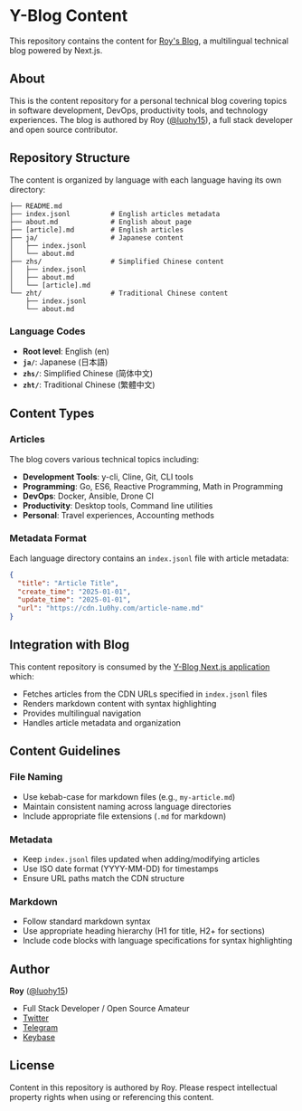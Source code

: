 # Y-Blog Content

This repository contains the content for [Roy's Blog](https://github.com/luohy15/y-blog), a multilingual technical blog powered by Next.js.

## About

This is the content repository for a personal technical blog covering topics in software development, DevOps, productivity tools, and technology experiences. The blog is authored by Roy ([@luohy15](https://github.com/luohy15)), a full stack developer and open source contributor.

## Repository Structure

The content is organized by language with each language having its own directory:

```
├── README.md
├── index.jsonl          # English articles metadata
├── about.md             # English about page
├── [article].md         # English articles
├── ja/                  # Japanese content
│   ├── index.jsonl
│   └── about.md
├── zhs/                 # Simplified Chinese content
│   ├── index.jsonl
│   ├── about.md
│   └── [article].md
└── zht/                 # Traditional Chinese content
    ├── index.jsonl
    └── about.md
```

### Language Codes
- **Root level**: English (en)
- **`ja/`**: Japanese (日本語)
- **`zhs/`**: Simplified Chinese (简体中文)
- **`zht/`**: Traditional Chinese (繁體中文)

## Content Types

### Articles
The blog covers various technical topics including:

- **Development Tools**: y-cli, Cline, Git, CLI tools
- **Programming**: Go, ES6, Reactive Programming, Math in Programming
- **DevOps**: Docker, Ansible, Drone CI
- **Productivity**: Desktop tools, Command line utilities
- **Personal**: Travel experiences, Accounting methods

### Metadata Format
Each language directory contains an `index.jsonl` file with article metadata:

```json
{
  "title": "Article Title",
  "create_time": "2025-01-01",
  "update_time": "2025-01-01", 
  "url": "https://cdn.1u0hy.com/article-name.md"
}
```

## Integration with Blog

This content repository is consumed by the [Y-Blog Next.js application](https://github.com/luohy15/y-blog) which:

- Fetches articles from the CDN URLs specified in `index.jsonl` files
- Renders markdown content with syntax highlighting
- Provides multilingual navigation
- Handles article metadata and organization

## Content Guidelines

### File Naming
- Use kebab-case for markdown files (e.g., `my-article.md`)
- Maintain consistent naming across language directories
- Include appropriate file extensions (`.md` for markdown)

### Metadata
- Keep `index.jsonl` files updated when adding/modifying articles
- Use ISO date format (YYYY-MM-DD) for timestamps
- Ensure URL paths match the CDN structure

### Markdown
- Follow standard markdown syntax
- Use appropriate heading hierarchy (H1 for title, H2+ for sections)
- Include code blocks with language specifications for syntax highlighting

## Author

**Roy** ([@luohy15](https://github.com/luohy15))
- Full Stack Developer / Open Source Amateur
- [Twitter](https://twitter.com/myroy15)
- [Telegram](https://t.me/luohy15)
- [Keybase](https://keybase.io/luohy15)

## License

Content in this repository is authored by Roy. Please respect intellectual property rights when using or referencing this content.
